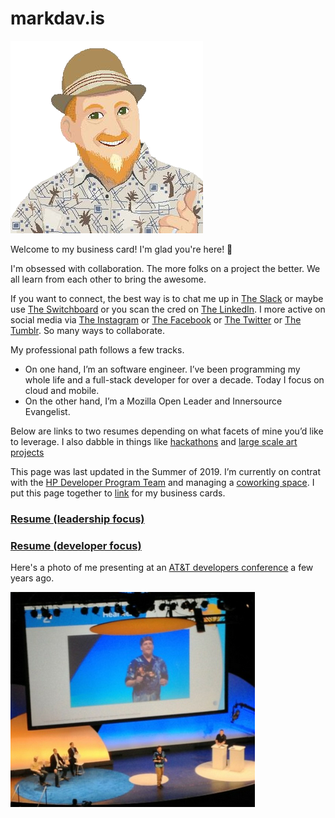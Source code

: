 # markdav.is

![me](me-pixel-alpha.png)

Welcome to my business card!  I'm glad you're here! 🎉

I'm obsessed with collaboration.  The more folks on a project the better. We all learn from each other to bring the awesome.

If you want to connect, the best way is to chat me up in [The Slack](http://eugenetech.slack.com) or maybe use [The Switchboard](http://eugenetech.switchboardhq.com) or you scan the cred on [The LinkedIn](https://www.linkedin.com/in/markdavs/). I more active on 
social media via [The Instagram](http://instagram.com/markedavis) or [The Facebook](https://www.facebook.com/MarkTheDavis) or [The Twitter](https://twitter.com/nohorse) or [The Tumblr](https://markdav-is.tumblr.com/). So many ways to collaborate.

My professional path follows a few tracks.  
- On one hand, I’m an software engineer.  I’ve been programming my whole life and a full-stack developer for over a decade. Today I focus on cloud and mobile.  
- On the other hand, I’m a Mozilla Open Leader and Innersource Evangelist.  

Below are links to two resumes depending on what facets of mine you’d like to leverage.  I also dabble in things like [hackathons](http://openeugene.org) and [large scale art projects](http://king-pong.com)

This page was last updated in the Summer of 2019.  I’m currently on contrat with the [HP Developer Program Team](http://hp.io) and managing a [coworking space](http://codechops.com).  I put this page together to [link](http://markdav.is) for my business cards.

### [Resume (leadership focus)](MED-Resume-2018-Open-Leader.pdf)

### [Resume (developer focus)](MED-Resume-2018-Dev.pdf)

Here's a photo of me presenting at an [AT&T developers conference](https://www.youtube.com/watch?feature=player_detailpage&v=rwDRFM2hcsY&t=314) a few years ago.

![speaking](Speaking.png)
